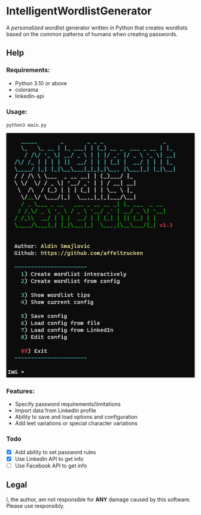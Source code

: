 # IntelligentWordlistGenerator
A *personalized* wordlist generator written in Python that creates wordlists based on the common patterns of humans when creating passwords. 


## Help

### Requirements:

- Python 3.10 or above
- colorama
- linkedin-api

### Usage:

`python3 main.py`

![menu](https://github.com/affeltrucken/IntelligentWordlistGenerator/raw/main/menu.png)

### Features:

* Specify password requirements/limitations
* Import data from LinkedIn profile
* Ability to save and load options and configuration
* Add leet variations or special character variations

### Todo

- [x] Add ability to set password rules
- [x] Use LinkedIn API to get info
- [ ] Use Facebook API to get info

## Legal

I, the author, am not responsible for **ANY** damage caused by this software. Please use responsibly.
